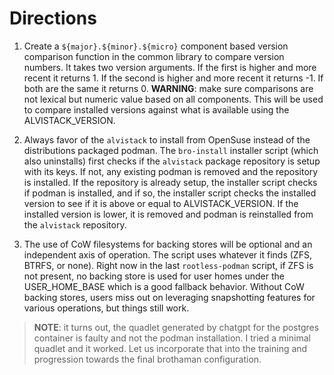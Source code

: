# Directions

1. Create a `${major}.${minor}.${micro}` component based version comparison function in the common library to compare version numbers. It takes two version arguments. If the first is higher and more recent it returns 1. If the second is higher and more recent it returns -1. If both are the same it returns 0. **WARNING**: make sure comparisons are not lexical but numeric value based on all components. This will be used to compare installed versions against what is available using the ALVISTACK_VERSION.

2. Always favor of the `alvistack` to install from OpenSuse instead of the distributions packaged podman. The `bro-install` installer script (which also uninstalls) first checks if the `alvistack` package repository is setup with its keys. If not, any existing podman is removed and the repository is installed. If the repository is already setup, the installer script checks if podman is installed, and if so, the installer script checks the installed version to see if it is above or equal to ALVISTACK_VERSION. If the installed version is lower, it is removed and podman is reinstalled from the `alvistack` repository.

3. The use of CoW filesystems for backing stores will be optional and an independent axis of operation. The script uses whatever it finds (ZFS, BTRFS, or none). Right now in the last `rootless-podman` script, if ZFS is not present, no backing store is used for user homes under the USER_HOME_BASE which is a good fallback behavior. Without CoW backing stores, users miss out on leveraging snapshotting features for various operations, but things still work.

>**NOTE**: it turns out, the quadlet generated by chatgpt for the postgres container is faulty and not the podman installation. I tried a minimal quadlet and it worked. Let us incorporate that into the training and progression towards the final brothaman configuration.

